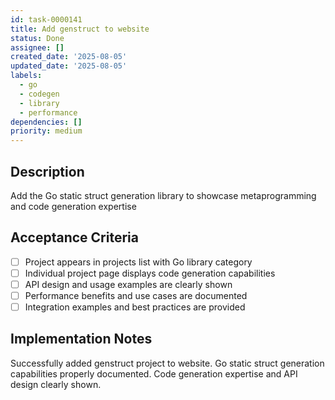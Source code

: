 ```yaml
---
id: task-0000141
title: Add genstruct to website
status: Done
assignee: []
created_date: '2025-08-05'
updated_date: '2025-08-05'
labels:
  - go
  - codegen
  - library
  - performance
dependencies: []
priority: medium
---
```


## Description

Add the Go static struct generation library to showcase metaprogramming and code generation expertise

## Acceptance Criteria

- [ ] Project appears in projects list with Go library category
- [ ] Individual project page displays code generation capabilities
- [ ] API design and usage examples are clearly shown
- [ ] Performance benefits and use cases are documented
- [ ] Integration examples and best practices are provided

## Implementation Notes

Successfully added genstruct project to website. Go static struct generation capabilities properly documented. Code generation expertise and API design clearly shown.
